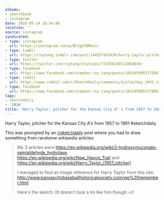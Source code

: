 ```yaml
---
albums:
- sketchbook
- instagram
date: 2016-05-14 18:54:08
location: ''
source: instagram
syndicated:
- type: instagram
  url: https://instagram.com/p/BFZgCFDMoCn/
- type: tumblr
  url: https://roytang.tumblr.com/post/144357543430/harry-taylor-pitcher-for-the-kansas-city-as-from
- type: twitter
  url: https://twitter.com/roytang/statuses/731558240111054849/
- type: facebook
  url: https://www.facebook.com/stephen.roy.tang/posts/10154599537758912:0
- type: reddit
  url: https://www.reddit.com/r/SketchDaily/comments/4jal1m/may_14th_random_wikipedia_article/d35hzoj/
- type: facebook
  url: https://www.facebook.com/stephen.roy.tang/posts/10154599537788912
tags:
- sketchdaily
- '2016'
title: 'Harry Taylor, pitcher for the Kansas City A''s from 1957 to 1961 '
---
```


Harry Taylor, pitcher for the Kansas City A's from 1957 to 1961 #sketchdaily

This was prompted by an [r/sketchdaily](https://reddit.com/r/SketchDaily/comments/4jal1m/may_14th_random_wikipedia_article/) post where you had to draw something from randomw wikipedia articles:

> My 3 articles were https://en.wikipedia.org/wiki/2-hydroxymuconate-semialdehyde_hydrolase, https://en.wikipedia.org/wiki/New_Hance_Trail and https://en.wikipedia.org/wiki/Harry_Taylor_(1957_pitcher)
> 
> I managed to find an image reference for Harry Taylor from this site: http://www.kansascitybaseballhistoricalsociety.com/we%20remember.html
> 
> Here's the sketch: (It doesn't look a lot like him though =/)